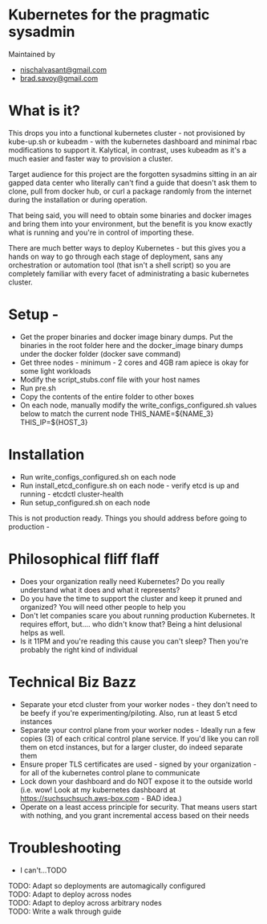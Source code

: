 
Kubernetes for the pragmatic sysadmin
==========
Maintained by 
* nischalvasant@gmail.com  
* brad.savoy@gmail.com  

What is it?
==========
This drops you into a functional kubernetes cluster - not provisioned by kube-up.sh or kubeadm - with the kubernetes dashboard and minimal rbac modifications to support it. Kalytical, in contrast, uses kubeadm as it's a much easier and faster way to provision a cluster.

Target audience for this project are the forgotten sysadmins sitting in an air gapped data center who literally can't find a guide that doesn't ask them to clone, pull from docker hub, or curl a package randomly from the internet during the installation or during operation.

That being said, you will need to obtain some binaries and docker images and bring them into your environment, but the benefit is you know exactly what is running and you're in control of importing these.

There are much better ways to deploy Kubernetes - but this gives you a hands on way to go through each stage of deployment, sans any orchestration or automation tool (that isn't a shell script) so you are completely familiar with every facet of administrating a basic kubernetes cluster. 


Setup -
========
* Get the proper binaries and docker image binary dumps. Put the binaries in the root folder here and the docker_image binary dumps under the docker folder (docker save command)  
* Get three nodes - minimum - 2 cores and 4GB ram apiece is okay for some light workloads  
* Modify the script_stubs.conf file with your host names  
* Run pre.sh  	
* Copy the contents of the entire folder to other boxes  
* On each node, manually modify the write_configs_configured.sh values below to match the current node
			THIS_NAME=\${NAME_3}
			THIS_IP=\${HOST_3}
			
		
Installation
========
* Run write_configs_configured.sh on each node  
* Run install_etcd_configure.sh on each node - verify etcd is up and running - etcdctl cluster-health  
* Run setup_configured.sh on each node
		
	

This is not production ready. Things you should address before going to production -

Philosophical fliff flaff 
========
* Does your organization really need Kubernetes? Do you really understand what it does and what it represents?  
* Do you have the time to support the cluster and keep it pruned and organized? You will need other people to help you  
* Don't let companies scare you about running production Kubernetes. It requires effort, but.... who didn't know that? Being a hint delusional helps as well.  
* Is it 11PM and you're reading this cause you can't sleep? Then you're probably the right kind of individual
	
Technical Biz Bazz
=======
* Separate your etcd cluster from your worker nodes - they don't need to be beefy if you're experimenting/piloting. Also, run at least 5 etcd instances  
* Separate your control plane from your worker nodes - Ideally run a few copies (3) of each critical control plane service. If you'd like you can roll them on etcd instances, but for a larger cluster, do indeed separate them  
* Ensure proper TLS certificates are used - signed by your organization - for all of the kubernetes control plane to communicate  
* Lock down your dashboard and do NOT expose it to the outside world (i.e. wow! Look at my kubernetes dashboard at https://suchsuchsuch.aws-box.com - BAD idea.)
* Operate on a least access principle for security. That means users start with nothing, and you grant incremental access based on their needs  
	

Troubleshooting
============
* I can't...TODO

TODO: Adapt so deployments are automagically configured  
TODO: Adapt to deploy across nodes  
TODO: Adapt to deploy across arbitrary nodes  
TODO: Write a walk through guide
